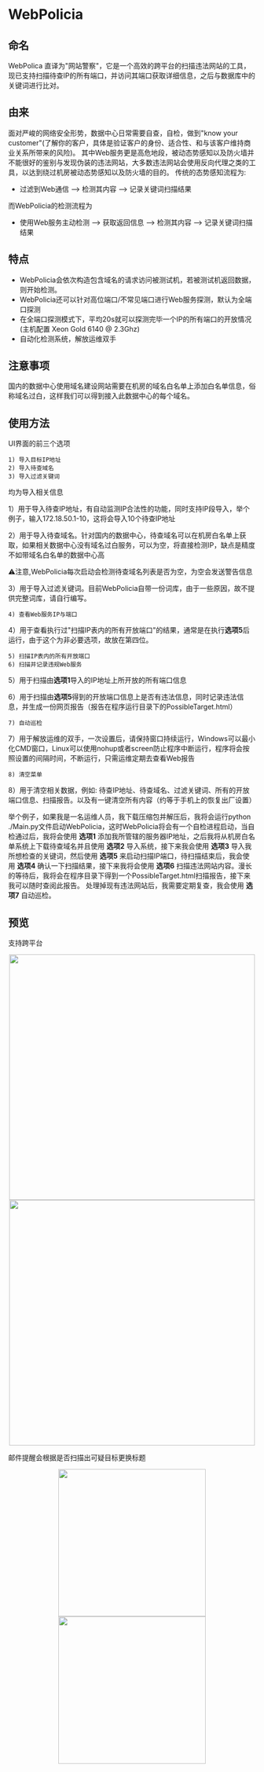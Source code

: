 # WebPolicia
## 命名
WebPolica 直译为"网站警察"，它是一个高效的跨平台的扫描违法网站的工具，现已支持扫描待查IP的所有端口，并访问其端口获取详细信息，之后与数据库中的关键词进行比对。

## 由来
面对严峻的网络安全形势，数据中心日常需要自查，自检，做到"know your customer"(了解你的客户，具体是验证客户的身份、适合性、和与该客户维持商业关系所带来的风险)。
其中Web服务更是高危地段，被动态势感知以及防火墙并不能很好的鉴别与发现伪装的违法网站，大多数违法网站会使用反向代理之类的工具，以达到绕过机房被动态势感知以及防火墙的目的。
传统的态势感知流程为:

+ 过滤到Web通信  -->   检测其内容   -->    记录关键词扫描结果

而WebPolicia的检测流程为

+ 使用Web服务主动检测  -->  获取返回信息  -->  检测其内容  -->  记录关键词扫描结果

## 特点
+ WebPolicia会依次构造包含域名的请求访问被测试机，若被测试机返回数据，则开始检测。
+ WebPolicia还可以针对高位端口/不常见端口进行Web服务探测，默认为全端口探测
+ 在全端口探测模式下，平均20s就可以探测完毕一个IP的所有端口的开放情况 (主机配置 Xeon Gold 6140 @ 2.3Ghz)
+ 自动化检测系统，解放运维双手





## 注意事项
国内的数据中心使用域名建设网站需要在机房的域名白名单上添加白名单信息，俗称域名过白，这样我们可以得到接入此数据中心的每个域名。



## 使用方法
UI界面的前三个选项
```{UI}
1) 导入目标IP地址 
2) 导入待查域名 
3) 导入过滤关键词
```
均为导入相关信息

1）用于导入待查IP地址，有自动监测IP合法性的功能，同时支持IP段导入，举个例子，输入172.18.50.1-10，这将会导入10个待查IP地址

2）用于导入待查域名。针对国内的数据中心，待查域名可以在机房白名单上获取，如果相关数据中心没有域名过白服务，可以为空，将直接检测IP，缺点是精度不如带域名白名单的数据中心高

⚠注意,WebPolicia每次启动会检测待查域名列表是否为空，为空会发送警告信息

3）用于导入过滤关键词。目前WebPolicia自带一份词库，由于一些原因，故不提供完整词库，请自行编写。

```{UI}
4) 查看Web服务IP与端口
```
4）用于查看执行过"扫描IP表内的所有开放端口"的结果，通常是在执行**选项5**后运行，由于这个为非必要选项，故放在第四位。

```{UI}
5) 扫描IP表内的所有开放端口          
6) 扫描并记录违规Web服务
```

5）用于扫描由**选项1**导入的IP地址上所开放的所有端口信息

6）用于扫描由**选项5**得到的开放端口信息上是否有违法信息，同时记录违法信息，并生成一份网页报告（报告在程序运行目录下的PossibleTarget.html）
          
```{UI}
7) 自动巡检
```
7）用于解放运维的双手，一次设置后，请保持窗口持续运行，Windows可以最小化CMD窗口，Linux可以使用nohup或者screen防止程序中断运行，程序将会按照设置的间隔时间，不断运行，只需运维定期去查看Web报告

```{UI}
8) 清空菜单
```
8）用于清空相关数据，例如: 待查IP地址、待查域名、过滤关键词、所有的开放端口信息、扫描报告。以及有一键清空所有内容（约等于手机上的恢复出厂设置）

举个例子，如果我是一名运维人员，我下载压缩包并解压后，我将会运行python ./Main.py文件启动WebPolicia，这时WebPolicia将会有一个自检进程启动，当自检通过后，我将会使用 **选项1** 添加我所管辖的服务器IP地址，之后我将从机房白名单系统上下载待查域名并且使用 **选项2** 导入系统，接下来我会使用 **选项3** 导入我所想检查的关键词，然后使用 **选项5** 来启动扫描IP端口，待扫描结束后，我会使用 **选项4** 确认一下扫描结果，接下来我将会使用 **选项6** 扫描违法网站内容。漫长的等待后，我将会在程序目录下得到一个PossibleTarget.html扫描报告，接下来我可以随时查阅此报告。
处理掉现有违法网站后，我需要定期复查，我会使用 **选项7** 自动巡检。





## 预览
支持跨平台

<p align="center">
  <a href="https://github.com/52icon/webpolicia/raw/main/UI_Linux.png" target="_blank">
    <img width="500px" src="https://github.com/52icon/webpolicia/raw/main/UI_Linux.png">
  </a>
  <a href="https://github.com/52icon/webpolicia/raw/main/UI_Windows.png" target="_blank">
    <img width="500px" src="https://github.com/52icon/webpolicia/raw/main/UI_Windows.png">
  </a>    
</p>

邮件提醒会根据是否扫描出可疑目标更换标题
<p align="center">
  <a href="https://github.com/52icon/webpolicia/raw/main/Email1.png" target="_blank">
    <img width="300px" src="https://github.com/52icon/webpolicia/raw/main/Email1.png">
  </a>
 <a href="https://github.com/52icon/webpolicia/raw/main/Email2.png" target="_blank">
    <img width="300px" src="https://github.com/52icon/webpolicia/raw/main/Email2.png">
  </a>
</p>

